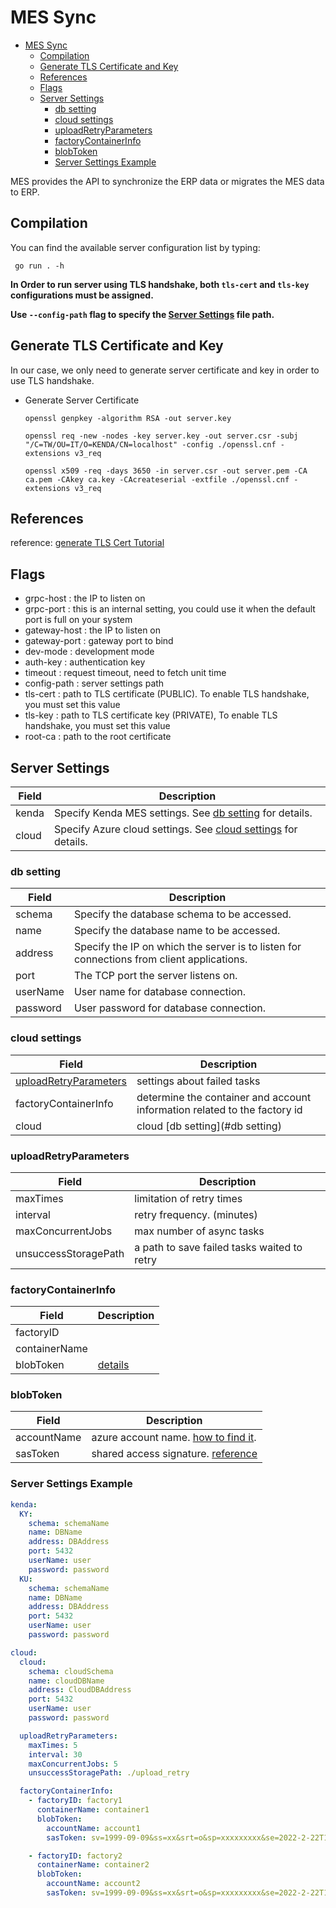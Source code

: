 # MES Sync

- [MES Sync](#mes-sync)
  - [Compilation](#compilation)
  - [Generate TLS Certificate and Key](#generate-tls-certificate-and-key)
  - [References](#references)
  - [Flags](#flags)
  - [Server Settings](#server-settings)
    - [db setting](#db-setting)
    - [cloud settings](#cloud-settings)
    - [uploadRetryParameters](#uploadretryparameters)
    - [factoryContainerInfo](#factorycontainerinfo)
    - [blobToken](#blobtoken)
    - [Server Settings Example](#server-settings-example)

MES provides the API to synchronize the ERP data or migrates the MES data to ERP.

## Compilation

You can find the available server configuration list by typing:

```console
 go run . -h
```

**In Order to run server using TLS handshake, both `tls-cert` and `tls-key` configurations must be assigned.**

**Use `--config-path` flag to specify the [Server Settings](#server-settings) file path.**

## Generate TLS Certificate and Key

In our case, we only need to generate server certificate and key in order to use TLS handshake.

- Generate Server Certificate

  ```console
  openssl genpkey -algorithm RSA -out server.key
  ```

  ```console
  openssl req -new -nodes -key server.key -out server.csr -subj "/C=TW/OU=IT/O=KENDA/CN=localhost" -config ./openssl.cnf -extensions v3_req
  ```

  ```console
  openssl x509 -req -days 3650 -in server.csr -out server.pem -CA ca.pem -CAkey ca.key -CAcreateserial -extfile ./openssl.cnf -extensions v3_req
  ```

## References

reference: [generate TLS Cert Tutorial](https://segmentfault.com/a/1190000038212054)

## Flags

- grpc-host : the IP to listen on
- grpc-port : this is an internal setting, you could use it when the default port is full on your system
- gateway-host : the IP to listen on
- gateway-port : gateway port to bind
- dev-mode : development mode
- auth-key : authentication key
- timeout : request timeout, need to fetch unit time
- config-path : server settings path
- tls-cert : path to TLS certificate (PUBLIC). To enable TLS handshake, you must set this value
- tls-key : path to TLS certificate key (PRIVATE), To enable TLS handshake, you must set this value
- root-ca : path to the root certificate

## Server Settings

| Field | Description |
| --- | --- |
| kenda | Specify Kenda MES settings. See [db setting](#db-setting) for details. |
| cloud | Specify Azure cloud settings. See [cloud settings](#cloud-settings) for details. |

### db setting

| Field    | Description                                                  |
| -------- | ------------------------------------------------------------ |
| schema   | Specify the database schema to be accessed.                  |
| name     | Specify the database name to be accessed.                    |
| address  | Specify the IP on which the server is to listen for connections from client applications. |
| port     | The TCP port the server listens on.                          |
| userName | User name for database connection.                           |
| password | User password for database connection.                       |

### cloud settings

| Field                                           | Description                                                  |
| ----------------------------------------------- | ------------------------------------------------------------ |
| [uploadRetryParameters](#uploadRetryParameters) | settings about failed tasks                                  |
| factoryContainerInfo                            | determine the container and account information related to the factory id |
| cloud                                           | cloud [db setting](#db setting)                              |

### uploadRetryParameters

| Field                | Description                                 |
| -------------------- | ------------------------------------------- |
| maxTimes             | limitation of retry times                   |
| interval             | retry frequency.  (minutes)                 |
| maxConcurrentJobs    | max number of async tasks                   |
| unsuccessStoragePath | a path to save failed tasks waited to retry |

### factoryContainerInfo

| Field         | Description          |
| ------------- | -------------------- |
| factoryID     |                      |
| containerName |                      |
| blobToken     | [details](blobToken) |

### blobToken

| Field       | Description                                                  |
| ----------- | ------------------------------------------------------------ |
| accountName | azure account name. [how to find it](https://stackoverflow.com/questions/6985921/where-can-i-find-my-azure-account-name-and-account-key). |
| sasToken    | shared access signature. [reference](https://docs.microsoft.com/en-us/azure/storage/common/storage-sas-overview) |

### Server Settings Example

```yaml
kenda:
  KY:
    schema: schemaName
    name: DBName
    address: DBAddress
    port: 5432
    userName: user
    password: password
  KU:
    schema: schemaName
    name: DBName
    address: DBAddress
    port: 5432
    userName: user
    password: password

cloud:
  cloud:
    schema: cloudSchema
    name: cloudDBName
    address: CloudDBAddress
    port: 5432
    userName: user
    password: password

  uploadRetryParameters:
    maxTimes: 5
    interval: 30
    maxConcurrentJobs: 5
    unsuccessStoragePath: ./upload_retry

  factoryContainerInfo:
    - factoryID: factory1
      containerName: container1
      blobToken:
        accountName: account1
        sasToken: sv=1999-09-09&ss=xx&srt=o&sp=xxxxxxxxx&se=2022-2-22T14:59:04Z&st=2022-05-31T06:59:04Z&sip=xx.xxx.xx.xx&spr=httpssig=xxxxxxxxxxxxxxxxxxxxxxxxxxxxxxxxxxxxxxxxxxxxxxxxxxxx

    - factoryID: factory2
      containerName: container2
      blobToken:
        accountName: account2
        sasToken: sv=1999-09-09&ss=xx&srt=o&sp=xxxxxxxxx&se=2022-2-22T14:59:04Z&st=2022-05-31T06:59:04Z&sip=xx.xxx.xx.xx&spr=httpssig=xxxxxxxxxxxxxxxxxxxxxxxxxxxxxxxxxxxxxxxxxxxxxxxxxxxx
```
